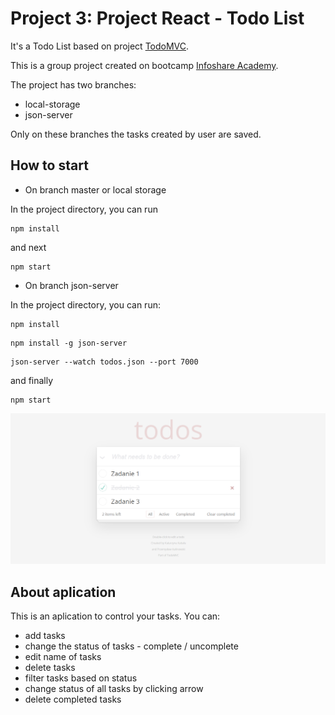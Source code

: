 # Project 3: Project React - Todo List

It's a Todo List based on project [TodoMVC](https://todomvc.com/examples/vanillajs/#/).

This is a group project created on bootcamp [Infoshare Academy](https://github.com/infoshareacademy/).

The project has two branches:

- local-storage
- json-server

Only on these branches the tasks created by user are saved.

## How to start

- On branch master or local storage

In the project directory, you can run

```
npm install
```

and next

```
npm start
```

- On branch json-server

In the project directory, you can run:

```
npm install
```

```
npm install -g json-server
```

```
json-server --watch todos.json --port 7000
```

and finally

```
npm start
```

![Todo1](/images/todo1.png)

## About aplication

This is an aplication to control your tasks. You can:

- add tasks
- change the status of tasks - complete / uncomplete
- edit name of tasks
- delete tasks
- filter tasks based on status
- change status of all tasks by clicking arrow
- delete completed tasks
